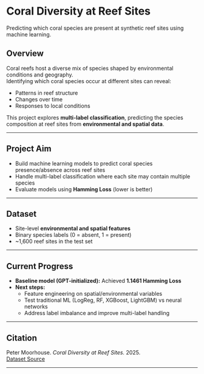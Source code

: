 # Coral Diversity at Reef Sites 

Predicting which coral species are present at synthetic reef sites using machine learning.

## Overview
Coral reefs host a diverse mix of species shaped by environmental conditions and geography.  
Identifying which coral species occur at different sites can reveal:
- Patterns in reef structure  
- Changes over time  
- Responses to local conditions  

This project explores **multi-label classification**, predicting the species composition at reef sites from **environmental and spatial data**.

---

##  Project Aim
- Build machine learning models to predict coral species presence/absence across reef sites  
- Handle multi-label classification where each site may contain multiple species  
- Evaluate models using **Hamming Loss** (lower is better)

---

##  Dataset
- Site-level **environmental and spatial features**  
- Binary species labels (0 = absent, 1 = present)  
- ~1,600 reef sites in the test set  


---

## Current Progress
- **Baseline model (GPT-initialized):** Achieved **1.1461 Hamming Loss**  
- **Next steps:**  
  - Feature engineering on spatial/environmental variables  
  - Test traditional ML (LogReg, RF, XGBoost, LightGBM) vs neural networks  
  - Address label imbalance and improve multi-label handling  

---

## Citation
Peter Moorhouse. *Coral Diversity at Reef Sites.* 2025.  
[Dataset Source](https://kaggle.com/competitions/coral-diversity-at-reef-sites)

---

